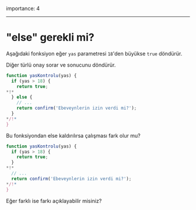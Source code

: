 importance: 4

---

# "else" gerekli mi?

Aşağıdaki fonksiyon eğer `yas` parametresi `18`'den büyükse `true` döndürür.

Diğer türlü onay sorar ve sonucunu döndürür.

```js
function yasKontrolu(yas) {
  if (yas > 18) {
    return true;
*!*
  } else {
    // ...
    return confirm('Ebeveynlerin izin verdi mi?');
  }
*/!*
}
```

Bu fonksiyondan else kaldırılırsa çalışması fark olur mu?

```js
function yasKontrolu(yas) {
  if (yas > 18) {
    return true;
  }
*!*
  // ...
  return confirm('Ebeveynlerin izin verdi mi?');
*/!*
}
```
Eğer farklı ise farkı açıklayabilir misiniz?
